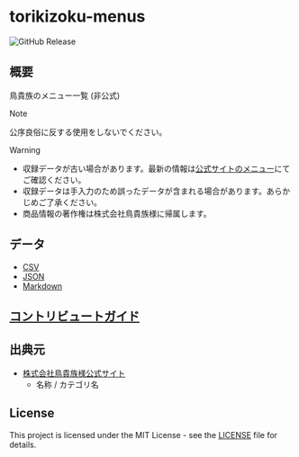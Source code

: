 # torikizoku-menus

![GitHub Release](https://img.shields.io/github/v/release/ryohidaka/torikizoku-menus)

## 概要

鳥貴族のメニュー一覧 (非公式)

> [!NOTE]
> 公序良俗に反する使用をしないでください。

> [!WARNING]
>
> - 収録データが古い場合があります。最新の情報は[公式サイトのメニュー](https://torikizoku.co.jp/menu/)にてご確認ください。
> - 収録データは手入力のため誤ったデータが含まれる場合があります。あらかじめご了承ください。
> - 商品情報の著作権は株式会社鳥貴族様に帰属します。

## データ

- [CSV](./dist/torikizoku.csv)
- [JSON](./dist/torikizoku.json)
- [Markdown](./dist/torikizoku.md)

## [コントリビュートガイド](./CONTRIBUTING.md)

## 出典元

- [株式会社鳥貴族様公式サイト](https://torikizoku.co.jp/)
  - 名称 / カテゴリ名

## License

This project is licensed under the MIT License - see the [LICENSE](LICENSE) file for details.
